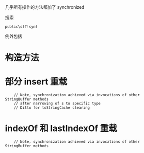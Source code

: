 几乎所有操作的方法都加了 synchronized

搜索
    
    public\s(?!syn)
    
例外包括

# 构造方法
# 部分 insert 重载

        // Note, synchronization achieved via invocations of other StringBuffer methods
        // after narrowing of s to specific type
        // Ditto for toStringCache clearing
        
# indexOf 和 lastIndexOf 重载
        // Note, synchronization achieved via invocations of other StringBuffer methods